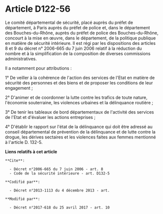# Article D122-56

Le comité départemental de sécurité, placé auprès du préfet de département, à Paris auprès du préfet de police et, dans le
département des Bouches-du-Rhône, auprès du préfet de police des Bouches-du-Rhône, concourt à la mise en œuvre, dans le
département, de la politique publique en matière de sécurité intérieure. Il est régi par les dispositions des articles 8 et 9
du décret n° 2006-665 du 7 juin 2006 relatif à la réduction du nombre et à la simplification de la composition de diverses
commissions administratives.

Il a notamment pour attributions :

1° De veiller à la cohérence de l'action des services de l'Etat en matière de sécurité des personnes et des biens et de
proposer les conditions de leur engagement ;

2° D'animer et de coordonner la lutte contre les trafics de toute nature, l'économie souterraine, les violences urbaines et
la délinquance routière ;

3° De tenir les tableaux de bord départementaux de l'activité des services de l'Etat et d'évaluer les actions entreprises ;

4° D'établir le rapport sur l'état de la délinquance qui doit être adressé au conseil départemental de prévention de la
délinquance et de lutte contre la drogue, les dérives sectaires et les violences faites aux femmes mentionné à l'article D.
132-5.

**Liens relatifs à cet article**

	**Cite**:

	  - Décret n°2006-665 du 7 juin 2006 - art. 8
	  - Code de la sécurité intérieure - art. D132-5

	**Codifié par**:

	  - Décret n°2013-1113 du 4 décembre 2013 - art.

	**Modifié par**:

	  - Décret n°2017-618 du 25 avril 2017 - art. 10
